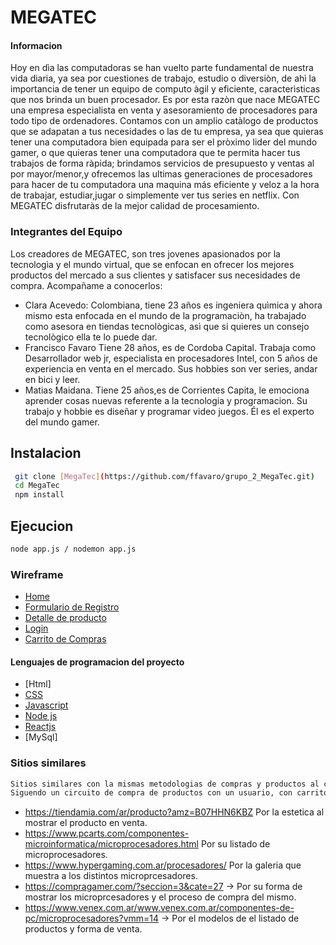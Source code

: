 # MEGATEC

#### Informacion

Hoy en dìa las computadoras se han vuelto parte fundamental de nuestra vida diaria, ya sea por cuestiones de trabajo, estudio o diversiòn, de ahì la importancia de tener un equipo de computo àgil y eficiente, caracterìsticas que nos brinda un buen procesador. Es por esta razòn que nace MEGATEC una empresa especialista en venta y asesoramiento de procesadores para todo tipo de ordenadores. Contamos con un amplio catàlogo de productos  que se adapatan a tus necesidades o las de tu empresa, ya sea que quieras tener una computadora bien equipada para ser el pròximo lider del mundo gamer, o que quieras tener una computadora que te permita hacer tus trabajos de forma ràpida; brindamos servicios de presupuesto y ventas al por mayor/menor,y ofrecemos las ultimas generaciones de procesadores para hacer de tu computadora una maquina más eficiente y veloz a la hora de trabajar, estudiar,jugar o simplemente ver tus series en netflix. Con MEGATEC disfrutaràs de la mejor calidad de procesamiento. 


### Integrantes del Equipo
Los creadores de MEGATEC, son tres jovenes apasionados por la tecnologìa y el mundo virtual, que se enfocan en ofrecer los mejores productos del mercado a sus clientes y satisfacer sus necesidades de compra. Acompañame a conocerlos:
- Clara Acevedo: Colombiana, tiene 23 años es ingeniera quìmica y ahora mismo esta enfocada en el mundo de la programaciòn, ha trabajado como asesora en tiendas tecnològicas, asì que si quieres un consejo tecnològico ella te lo puede dar.
- Francisco Favaro
Tiene 28 años, es de Cordoba Capital. Trabaja como Desarrollador web jr, especialista en procesadores Intel,  con 5 años de experiencia en venta en el mercado. Sus hobbies son ver series, andar en bici y leer.
- Matias Maidana.
   Tiene 25 años,es de Corrientes Capita, le emociona aprender cosas nuevas referente a la tecnologia y programacion. Su trabajo y hobbie es diseñar y programar video juegos. Él es el experto del mundo gamer.

## Instalacion
```sh
 git clone [MegaTec](https://github.com/ffavaro/grupo_2_MegaTec.git)
 cd MegaTec
 npm install
```

## Ejecucion 
 ```sh
 node app.js / nodemon app.js
```

### Wireframe
- [Home]( https://wireframe.cc/pro/pp/7267bbf42548946)
- [Formulario de Registro](https://wireframe.cc/SvIXBE)
- [Detalle de producto](https://wireframe.cc/pro/pp/313a331a0547985)
- [Login](https://wireframe.cc/IO4miQ)
- [Carrito de Compras](https://wireframe.cc/pro/pp/075fe4cdf549721)

#### Lenguajes de programacion del proyecto
- [Html]
- [CSS](https://developer.mozilla.org/es/docs/Web/CSS)
- [Javascript](https://developer.mozilla.org/es/docs/Web/JavaScript)
- [Node js](https://nodejs.org/en/)
- [Reactjs](https://es.reactjs.org/) 
- [MySql]

### Sitios similares
 ```sh
 Sitios similares con la mismas metodologias de compras y productos al cual apunta Megatec. 
 Siguendo un circuito de compra de productos con un usuario, con carrito de ventas y el envio al domicilio.
```
- https://tiendamia.com/ar/producto?amz=B07HHN6KBZ  Por la estetica al mostrar el producto en venta. 
- https://www.pcarts.com/componentes-microinformatica/microprocesadores.html Por su listado de microprocesadores.
- https://www.hypergaming.com.ar/procesadores/  Por la galeria que muestra a los distintos microprcesadores.
- https://compragamer.com/?seccion=3&cate=27 -> Por su forma de mostrar los microprcesadores y el proceso de compra del mismo.
- https://www.venex.com.ar/www.venex.com.ar/componentes-de-pc/microprocesadores?vmm=14 -> Por el modelos de  el listado de productos y forma de venta.